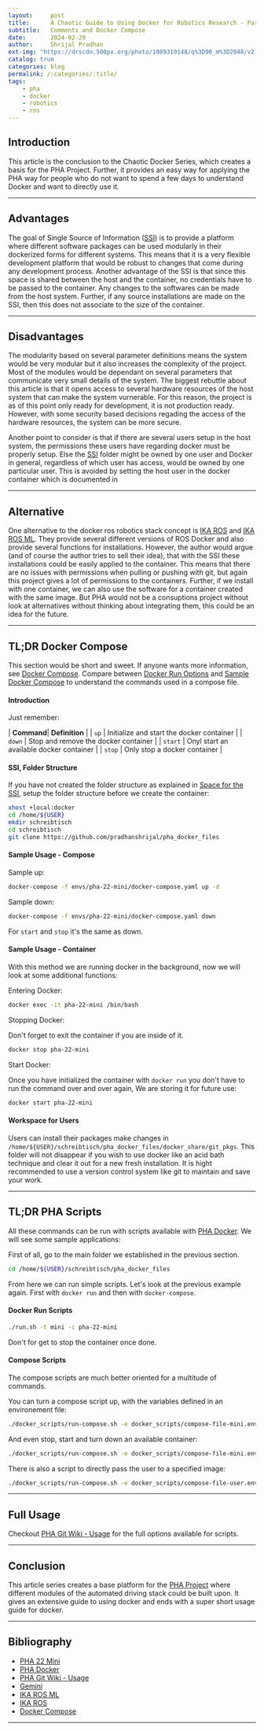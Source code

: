 ```yaml
---
layout:     post
title:      A Chaotic Guide to Using Docker for Robotics Research - Part III
subtitle:   Comments and Docker Compose
date:       2024-02-29
author:     Shrijal Pradhan
ext-img: "https://drscdn.500px.org/photo/1089310148/q%3D90_m%3D2048/v2?sig=55a092176f8d949901e377fba1f9b53e42504a8592bfa103168f7da5fdba84cd"
catalog: true
categories: blog
permalink: /:categories/:title/
tags:
    - pha
    - docker
    - robotics
    - ros
---
```


## Introduction

This article is the conclusion to the Chaotic Docker Series, which creates a basis for the PHA Project. Further, it provides an easy way for applying the PHA way for people who do not want to spend a few days to understand Docker and want to directly use it.

---
## Advantages

The goal of Single Source of Information ([SSI]) is to provide a platform where different software packages can be used modularly in their dockerized forms for different systems. This means that it is a very flexible development platform that would be robust to changes that come during any development process. Another advantage of the SSI is that since this space is shared between the host and the container, no credentials have to be passed to the container. Any changes to the softwares can be made from the host system. Further, if any source installations are made on the SSI, then this does not associate to the size of the container.

---
## Disadvantages

The modularity based on several parameter definitions means the system would be very modular but it also increases the complexity of the project. Most of the modules would be dependant on several parameters that communicate very small details of the system. The biggest rebuttle about this article is that it opens access to several hardware resources of the host system that can make the system vurnerable. For this reason, the project is as of this point only ready for development, it is not production ready. However, with some security based decisions regading the access of the hardware resources, the system can be more secure.

Another point to consider is that if there are several users setup in the host system, the permissions these users have regarding docker must be properly setup. Else the [SSI] folder might be owned by one user and Docker in general, regardless of which user has access, would be owned by one particular user. This is avoided by setting the host user in the docker container which is documented in 

---
## Alternative

One alternative to the docker ros robotics stack concept is [IKA ROS] and [IKA ROS ML]. They provide several different versions of ROS Docker and also provide several functions for installations. However, the author would argue (and of course the author tries to sell their idea), that with the SSI these installations could be easily applied to the container. This means that there are no issues with permissions when pulling or pushing with git, but again this project gives a lot of permissions to the containers. Further, if we install with one container, we can also use the software for a container created with the same image. But PHA would not be a consuptions project without look at alternatives without thinking about integrating them, this could be an idea for the future.

---
## TL;DR Docker Compose

This section would be short and sweet. If anyone wants more information, see [Docker Compose]. Compare between [Docker Run Options] and [Sample Docker Compose] to understand the commands used in a compose file.

#### Introduction

Just remember:

| **Command**| **Definition** |
| `up` | Initialize and start the docker container |
| `down` | Stop and remove the docker container |
| `start` | Onyl start an available docker container  |
| `stop` | Only stop a docker container |

#### SSI, Folder Structure

If you have not created the folder structure as explained in [Space for the SSI], setup the folder structure before we create the container:

```bash
xhost +local:docker
cd /home/${USER}
mkdir schreibtisch
cd schreibtisch
git clone https://github.com/pradhanshrijal/pha_docker_files
```

#### Sample Usage - Compose

Sample up:

```bash
docker-compose -f envs/pha-22-mini/docker-compose.yaml up -d
```

Sample down:

```bash
docker-compose -f envs/pha-22-mini/docker-compose.yaml down
```

For `start` and `stop` it's the same as down.

#### Sample Usage - Container

With this method we are running docker in the background, now we will look at some additional functions:

Entering Docker:

```bash
docker exec -it pha-22-mini /bin/bash
```

Stopping Docker:

Don't forget to exit the container if you are inside of it.

```bash
docker stop pha-22-mini
```

Start Docker:

Once you have initialized the container with `docker run` you don't have to run the command over and over again, We are storing it for future use:

```bash
docker start pha-22-mini
```

#### Workspace for Users

Users can install their packages make changes in `/home/${USER}/schreibtisch/pha_docker_files/docker_share/git_pkgs`. This folder will not disappear if you wish to use docker like an acid bath technique and clear it out for a new fresh installation. It is hight recommended to use a version control system like git to maintain and save your work.

---
## TL;DR PHA Scripts

All these commands can be run with scripts available with [PHA Docker]. We will see some sample applications:

First of all, go to the main folder we established in the previous section.

```bash
cd /home/${USER}/schreibtisch/pha_docker_files
```

From here we can run simple scripts. Let's look at the previous example again. First with `docker run` and then with `docker-compose`.

#### Docker Run Scripts

```bash
./run.sh -t mini -c pha-22-mini
```

Don't for get to stop the container once done.

#### Compose Scripts

The compose scripts are much better oriented for a multitude of commands.

You can turn a compose script up, with the variables defined in an environement file:

```bash
./docker_scripts/run-compose.sh -e docker_scripts/compose-file-mini.env
```

And even stop, start and turn down an available container:

```bash
./docker_scripts/run-compose.sh -e docker_scripts/compose-file-mini.env -o down
```

There is also a script to directly pass the user to a specified image:

```bash
./docker_scripts/run-compose.sh -e docker_scripts/compose-file-user.env -f docker_scripts/docker-compose-user.yaml
```

---
## Full Usage

Checkout [PHA Git Wiki - Usage] for the full options available for scripts.

---
## Conclusion

This article series creates a base platform for the [PHA Project] where different modules of the automated driving stack could be built upon. It gives an extensive guide to using docker and ends with a super short usage guide for docker.

---
## Bibliography

- [PHA 22 Mini]
- [PHA Docker]
- [PHA Git Wiki - Usage]
- [Gemini]
- [IKA ROS ML]
- [IKA ROS]
- [Docker Compose]

[PHA Project]: {{site.url}}/pha-project/
[PHA 22 Mini]: https://hub.docker.com/layers/phaenvs/pha-22/mini/images/sha256-9a6281b350f1d279374f28fc5d9b70e0996b1f6b588593ae37b622c09d58ca74?context=explore
[PHA Docker]: https://github.com/pradhanshrijal/pha_docker_files
[PHA Git Wiki - Usage]: https://github.com/pradhanshrijal/pha_docker_files/wiki/Scripts-Usage
[Sample Docker Compose]: https://github.com/pradhanshrijal/pha_docker_files/blob/master/docker_scripts/docker-compose-user.yaml
[Easy Guide to Installing Docker]: {{site.url}}/{{page.categories}}/easy-guide-to-installing-docker/
[SSI]: {{site.url}}/{{page.categories}}/a-chaotic-guide-to-using-docker-for-robotics-research-part-i/#single-source-of-information
[Space for the SSI]: {{site.url}}/{{page.categories}}/a-chaotic-guide-to-using-docker-for-robotics-research-part-i/#finally-space-for-the-ssi
[User Host Machine]: {{site.url}}/{{page.categories}}/a-chaotic-guide-to-using-docker-for-robotics-research-part-ii/#user-from-the-host-machine
[Docker Run Options]: {{site.url}}/{{page.categories}}/a-chaotic-guide-to-using-docker-for-robotics-research-part-i/#run-description
[Gemini]: https://gemini.google.com/
[IKA ROS ML]: https://github.com/ika-rwth-aachen/docker-ros-ml-images
[IKA ROS]: https://github.com/ika-rwth-aachen/docker-ros
[Docker Compose]: https://docs.docker.com/compose/
---